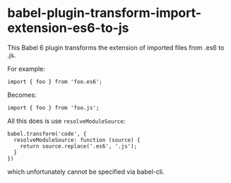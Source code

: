 # babel-plugin-transform-import-extension-es6-to-js

This Babel 6 plugin transforms the extension of imported files from .es6 to .js.

For example:

```
import { foo } from 'foo.es6';

```

Becomes:

```
import { foo } from 'foo.js';
```


All this does is use `resolveModuleSource`: 

```
babel.transform('code', {
  resolveModuleSource: function (source) {
    return source.replace('.es6', '.js');
  }
})
```

which unfortunately cannot be specified via babel-cli.

